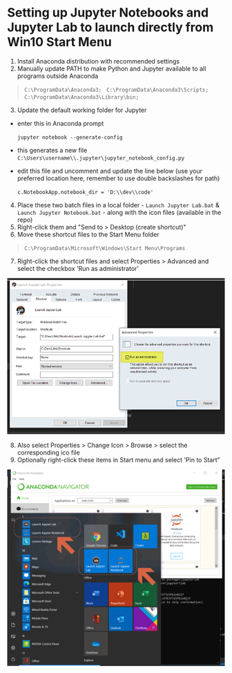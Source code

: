 # Setting up Jupyter Notebooks and Jupyter Lab to launch directly from Win10 Start Menu

1. Install Anaconda distribution with recommended settings
2. Manually update PATH to make Python and Jupyter available to all programs outside Anaconda

> `C:\ProgramData\Anaconda3; `
> `C:\ProgramData\Anaconda3\Scripts; `
> `C:\ProgramData\Anaconda3\Library\bin; `

3. Update the default working folder for Jupyter
  - enter this in Anaconda prompt
  
      `jupyter notebook --generate-config`
    
  - this generates a new file `C:\Users\username\\.jupyter\jupyter_notebook_config.py`
  - edit this file and uncomment and update the line below (use your preferred location here, remember to use double backslashes for path)
  
      `c.NotebookApp.notebook_dir = 'D:\\dev\\code'`

4. Place these two batch files in a local folder -  `Launch Jupyter Lab.bat` & `Launch Jupyter Notebook.bat` - along with the icon files (available in the repo)
5. Right-click them and "Send to > Desktop (create shortcut)"
6. Move these shortcut files to the Start Menu folder
> `C:\ProgramData\Microsoft\Windows\Start Menu\Programs`
7. Right-click the shortcut files and select Properties > Advanced and select the checkbox 'Run as administrator'

![Properties](properties-screenshot.gif)

8. Also select Properties > Change Icon > Browse > select the corresponding ico file
9. Optionally right-click these items in Start menu and select 'Pin to Start"

![ScreenShot](startmenu-screenshot.gif)

